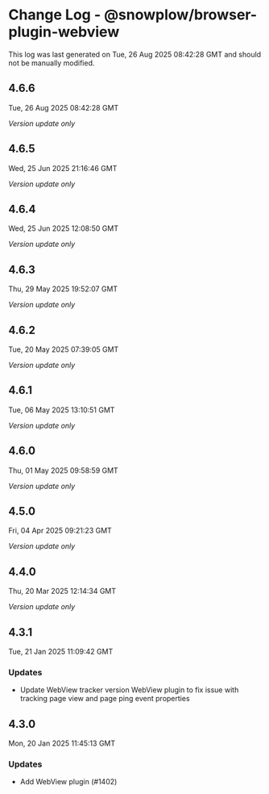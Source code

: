 # Change Log - @snowplow/browser-plugin-webview

This log was last generated on Tue, 26 Aug 2025 08:42:28 GMT and should not be manually modified.

## 4.6.6
Tue, 26 Aug 2025 08:42:28 GMT

_Version update only_

## 4.6.5
Wed, 25 Jun 2025 21:16:46 GMT

_Version update only_

## 4.6.4
Wed, 25 Jun 2025 12:08:50 GMT

_Version update only_

## 4.6.3
Thu, 29 May 2025 19:52:07 GMT

_Version update only_

## 4.6.2
Tue, 20 May 2025 07:39:05 GMT

_Version update only_

## 4.6.1
Tue, 06 May 2025 13:10:51 GMT

_Version update only_

## 4.6.0
Thu, 01 May 2025 09:58:59 GMT

_Version update only_

## 4.5.0
Fri, 04 Apr 2025 09:21:23 GMT

_Version update only_

## 4.4.0
Thu, 20 Mar 2025 12:14:34 GMT

_Version update only_

## 4.3.1
Tue, 21 Jan 2025 11:09:42 GMT

### Updates

- Update WebView tracker version WebView plugin to fix issue with tracking page view and page ping event properties

## 4.3.0
Mon, 20 Jan 2025 11:45:13 GMT

### Updates

- Add WebView plugin (#1402)

